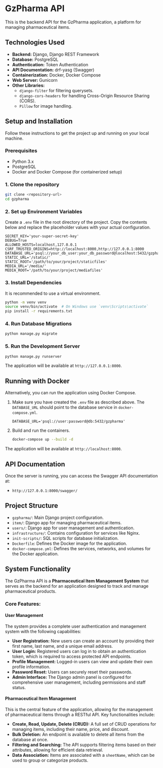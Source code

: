# GzPharma API

This is the backend API for the GzPharma application, a platform for managing pharmaceutical items.

## Technologies Used

*   **Backend:** Django, Django REST Framework
*   **Database:** PostgreSQL
*   **Authentication:** Token Authentication
*   **API Documentation:** drf-yasg (Swagger)
*   **Containerization:** Docker, Docker Compose
*   **Web Server:** Gunicorn
*   **Other Libraries:**
    *   `django-filter` for filtering querysets.
    *   `django-cors-headers` for handling Cross-Origin Resource Sharing (CORS).
    *   `Pillow` for image handling.

## Setup and Installation

Follow these instructions to get the project up and running on your local machine.

### Prerequisites

*   Python 3.x
*   PostgreSQL
*   Docker and Docker Compose (for containerized setup)

### 1. Clone the repository

```bash
git clone <repository-url>
cd gzpharma
```

### 2. Set up Environment Variables

Create a `.env` file in the root directory of the project. Copy the contents below and replace the placeholder values with your actual configuration.

```
SECRET_KEY='your-super-secret-key'
DEBUG=True
ALLOWED_HOSTS=localhost,127.0.0.1
CSRF_TRUSTED_ORIGINS=http://localhost:8000,http://127.0.0.1:8000
DATABASE_URL='psql://your_db_user:your_db_password@localhost:5432/gzpharma'
STATIC_URL='/static/'
STATIC_ROOT='/path/to/your/project/staticfiles'
MEDIA_URL='/media/'
MEDIA_ROOT='/path/to/your/project/mediafiles'
```

### 3. Install Dependencies

It is recommended to use a virtual environment.

```bash
python -m venv venv
source venv/bin/activate  # On Windows use `venv\Scripts\activate`
pip install -r requirements.txt
```

### 4. Run Database Migrations

```bash
python manage.py migrate
```

### 5. Run the Development Server

```bash
python manage.py runserver
```

The application will be available at `http://127.0.0.1:8000`.

## Running with Docker

Alternatively, you can run the application using Docker Compose.

1.  Make sure you have created the `.env` file as described above. The `DATABASE_URL` should point to the database service in `docker-compose.yml`.

    ```
    DATABASE_URL='psql://user:password@db:5432/gzpharma'
    ```

2.  Build and run the containers.

    ```bash
    docker-compose up --build -d
    ```

The application will be available at `http://localhost:8000`.

## API Documentation

Once the server is running, you can access the Swagger API documentation at:

-   `http://127.0.0.1:8000/swagger/`

## Project Structure

-   `gzpharma/`: Main Django project configuration.
-   `item/`: Django app for managing pharmaceutical items.
-   `users/`: Django app for user management and authentication.
-   `infrastructure/`: Contains configuration for services like Nginx.
-   `init-scripts/`: SQL scripts for database initialization.
-   `Dockerfile`: Defines the Docker image for the application.
-   `docker-compose.yml`: Defines the services, networks, and volumes for the Docker application.

## System Functionality

The GzPharma API is a **Pharmaceutical Item Management System** that serves as the backend for an application designed to track and manage pharmaceutical products.

### Core Features:

#### User Management
The system provides a complete user authentication and management system with the following capabilities:

- **User Registration:** New users can create an account by providing their first name, last name, and a unique email address.
- **User Login:** Registered users can log in to obtain an authentication token, which is required to access protected API endpoints.
- **Profile Management:** Logged-in users can view and update their own profile information.
- **Password Reset:** Users can securely reset their passwords.
- **Admin Interface:** The Django admin panel is configured for comprehensive user management, including permissions and staff status.

#### Pharmaceutical Item Management
This is the central feature of the application, allowing for the management of pharmaceutical items through a RESTful API. Key functionalities include:

- **Create, Read, Update, Delete (CRUD):** A full set of CRUD operations for managing items, including their name, price, and discount.
- **Bulk Deletion:** An endpoint is available to delete all items from the database at once.
- **Filtering and Searching:** The API supports filtering items based on their attributes, allowing for efficient data retrieval.
- **Data Association:** Items are associated with a `sheetName`, which can be used to group or categorize products. 